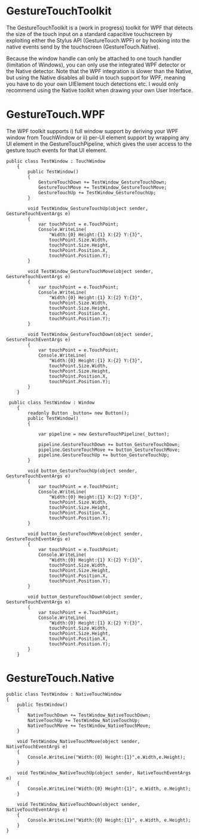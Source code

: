 GestureTouchToolkit
===================
The GestureTouchToolkit is a (work in progress) toolkit for WPF that detects the size of
the touch input on a standard capacitive touchscreen by exploiting either the Stylus
API (GestureTouch.WPF) or by hooking into the native events send by the touchscreen
(GestureTouch.Native).

Because the window handle can only be attached to one touch handler (limitation of
Windows), you can only use the integrated WPF detector or the Native detector. Note
that the WPF integration is slower than the Native, but using the Native disables
all build in touch support for WPF, meaning you have to do your own UIElement
touch detections etc. I would only recommend using the Native toolkit when drawing
your own User Interface.


GestureTouch.WPF
===================
The WPF toolkit supports i) full window support by deriving your WPF window from TouchWindow or ii) per-UI element support by wrapping any UI element in the GestureTouchPipeline, which gives the user access to the gesture touch events for that UI element.

```
public class TestWindow : TouchWindow
    {
        public TestWindow()
        {
            GestureTouchDown += TestWindow_GestureTouchDown;
            GestureTouchMove += TestWindow_GestureTouchMove;
            GestureTouchUp += TestWindow_GestureTouchUp;
        }

        void TestWindow_GestureTouchUp(object sender, GestureTouchEventArgs e)
        {
            var touchPoint = e.TouchPoint;
            Console.WriteLine(
                "Width:{0} Height:{1} X:{2} Y:{3}", 
                touchPoint.Size.Width, 
                touchPoint.Size.Height,
                touchPoint.Position.X,
                touchPoint.Position.Y);
        }

        void TestWindow_GestureTouchMove(object sender, GestureTouchEventArgs e)
        {
            var touchPoint = e.TouchPoint;
            Console.WriteLine(
                "Width:{0} Height:{1} X:{2} Y:{3}",
                touchPoint.Size.Width,
                touchPoint.Size.Height,
                touchPoint.Position.X,
                touchPoint.Position.Y);
        }

        void TestWindow_GestureTouchDown(object sender, GestureTouchEventArgs e)
        {
            var touchPoint = e.TouchPoint;
            Console.WriteLine(
                "Width:{0} Height:{1} X:{2} Y:{3}",
                touchPoint.Size.Width,
                touchPoint.Size.Height,
                touchPoint.Position.X,
                touchPoint.Position.Y);
        }
    }
```

```
 public class TestWindow : Window
    {
        readonly Button _button= new Button();
        public TestWindow()
        {

            var pipeline = new GestureTouchPipeline(_button);

            pipeline.GestureTouchDown += button_GestureTouchDown;
            pipeline.GestureTouchMove += button_GestureTouchMove;
            pipeline.GestureTouchUp += button_GestureTouchUp;
        }

        void button_GestureTouchUp(object sender, GestureTouchEventArgs e)
        {
            var touchPoint = e.TouchPoint;
            Console.WriteLine(
                "Width:{0} Height:{1} X:{2} Y:{3}",
                touchPoint.Size.Width,
                touchPoint.Size.Height,
                touchPoint.Position.X,
                touchPoint.Position.Y);
        }

        void button_GestureTouchMove(object sender, GestureTouchEventArgs e)
        {
            var touchPoint = e.TouchPoint;
            Console.WriteLine(
                "Width:{0} Height:{1} X:{2} Y:{3}",
                touchPoint.Size.Width,
                touchPoint.Size.Height,
                touchPoint.Position.X,
                touchPoint.Position.Y);
        }

        void button_GestureTouchDown(object sender, GestureTouchEventArgs e)
        {
            var touchPoint = e.TouchPoint;
            Console.WriteLine(
                "Width:{0} Height:{1} X:{2} Y:{3}",
                touchPoint.Size.Width,
                touchPoint.Size.Height,
                touchPoint.Position.X,
                touchPoint.Position.Y);
        }
    }

```


GestureTouch.Native
===================

```
public class TestWindow : NativeTouchWindow
{
	public TestWindow()
	{
		NativeTouchDown += TestWindow_NativeTouchDown;
		NativeTouchUp += TestWindow_NativeTouchUp;
		NativeTouchMove += TestWindow_NativeTouchMove;
	}

	void TestWindow_NativeTouchMove(object sender, NativeTouchEventArgs e)
	{
		Console.WriteLine("Width:{0} Height:{1}",e.Width,e.Height);
	}

	void TestWindow_NativeTouchUp(object sender, NativeTouchEventArgs e)
	{
		Console.WriteLine("Width:{0} Height:{1}", e.Width, e.Height);
	}

	void TestWindow_NativeTouchDown(object sender, NativeTouchEventArgs e)
	{
		Console.WriteLine("Width:{0} Height:{1}", e.Width, e.Height);
	}
}

```
 
